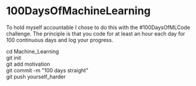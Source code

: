# 100DaysOfMachineLearning
To hold myself accountable I chose to do this with the #100DaysOfMLCode challenge. The principle is that you code for at least an hour each day for 100 continuous days and log your progress.


cd Machine_Learning  
git init  
git add motivation  
git commit -m "100 days straight"  
git push yourself_harder  





